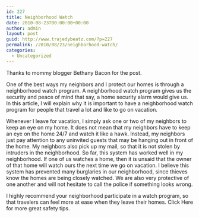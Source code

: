 ```yaml
---
id: 227
title: Neighborhood Watch
date: 2010-08-23T00:00:00+00:00
author: admin
layout: post
guid: http://www.trajedybeatz.com/?p=227
permalink: /2010/08/23/neighborhood-watch/
categories:
  - Uncategorized
---
```

Thanks to mommy blogger Bethany Bacon for the post.

One of the best ways my neighbors and I protect our homes is through a neighborhood watch program. A neighborhood watch program gives us the security and peace of mind that say, a home security alarm would give us. In this article, I will explain why it is important to have a neighborhood watch program for people that travel a lot and like to go on vacation.

Whenever I leave for vacation, I simply ask one or two of my neighbors to keep an eye on my home. It does not mean that my neighbors have to keep an eye on the home 24/7 and watch it like a hawk. Instead, my neighbors just pay attention to any uninvited guests that may be hanging out in front of the home. My neighbors also pick up my mail, so that it is not stolen by intruders in the neighborhood. So far, this system has worked well in my neighborhood. If one of us watches a home, then it is unsaid that the owner of that home will watch ours the next time we go on vacation. I believe this system has prevented many burglaries in our neighborhood, since thieves know the homes are being closely watched. We are also very protective of one another and will not hesitate to call the police if something looks wrong.

I highly recommend your neighborhood participate in a watch program, so that travelers can feel more at ease when they leave their homes. Click Here for more great safety tips.